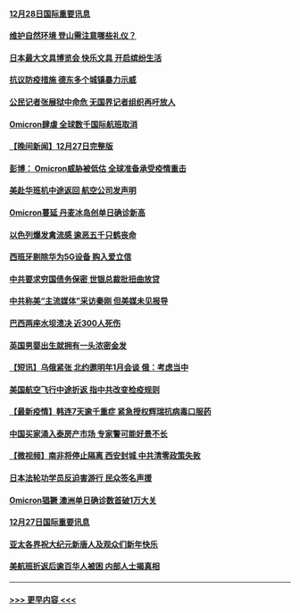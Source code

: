 #### [12月28日国际重要讯息](../pages/prog202/a103304955.md?t=12282000) 
#### [维护自然环境 登山需注意哪些礼仪？](../pages/prog202/a103304941.md?t=12282000) 
#### [日本最大文具博览会 快乐文具 开启缤纷生活](../pages/prog202/a103304933.md?t=12282000) 
#### [抗议防疫措施 德东多个城镇暴力示威](../pages/prog202/a103304838.md?t=12282000) 
#### [公民记者张展狱中命危 无国界记者组织再吁放人](../pages/prog202/a103304827.md?t=12282000) 
#### [Omicron肆虐 全球数千国际航班取消](../pages/prog202/a103304736.md?t=12282000) 
#### [【晚间新闻】12月27日完整版](../pages/prog202/a103304702.md?t=12282000) 
#### [彭博： Omicron威胁被低估 全球准备承受疫情重击](../pages/prog202/a103304565.md?t=12282000) 
#### [美赴华班机中途返回 航空公司发声明](../pages/prog202/a103304690.md?t=12282000) 
#### [Omicron蔓延 丹麦冰岛创单日确诊新高](../pages/prog202/a103304695.md?t=12282000) 
#### [以色列爆发禽流感 逾恶五千只鹤丧命](../pages/prog202/a103304653.md?t=12282000) 
#### [西班牙剔除华为5G设备 购入爱立信](../pages/prog202/a103304530.md?t=12282000) 
#### [中共要求穷国债务保密 世银总裁批扭曲放贷](../pages/prog202/a103304500.md?t=12282000) 
#### [中共称美“主流媒体”采访秦刚 但美媒未见报导](../pages/prog202/a103304523.md?t=12282000) 
#### [巴西两座水坝溃决 近300人死伤](../pages/prog202/a103304232.md?t=12282000) 
#### [英国男婴出生就拥有一头浓密金发](../pages/prog202/a103304280.md?t=12282000) 
#### [【短讯】乌俄紧张 北约邀明年1月会谈 俄：考虑当中](../pages/prog202/a103304251.md?t=12282000) 
#### [美国航空飞行中途折返 指中共改变检疫规则](../pages/prog202/a103304264.md?t=12282000) 
#### [【最新疫情】韩连7天逾千重症 紧急授权辉瑞抗病毒口服药](../pages/prog202/a103304253.md?t=12282000) 
#### [中国买家涌入泰房产市场 专家警可能好景不长](../pages/prog202/a103304102.md?t=12282000) 
#### [【微视频】南非将停止隔离 西安封城 中共清零政策失败](../pages/prog202/a103304169.md?t=12282000) 
#### [日本法轮功学员反迫害游行 民众签名声援](../pages/prog202/a103304069.md?t=12282000) 
#### [Omicron猖獗 澳洲单日确诊数首破1万大关](../pages/prog202/a103304053.md?t=12282000) 
#### [12月27日国际重要讯息](../pages/prog202/a103304030.md?t=12282000) 
#### [亚太各界祝大纪元新唐人及观众们新年快乐](../pages/prog202/a103303969.md?t=12282000) 
#### [美航班折返后逾百华人被困 内部人士揭真相](../pages/prog202/a103303961.md?t=12282000) 

----
#### [ >>> 更早内容 <<< ](../indexes/prog202-earlier.md)
